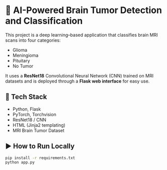 # 🧠 AI-Powered Brain Tumor Detection and Classification

This project is a deep learning–based application that classifies brain MRI scans into four categories:
- Glioma
- Meningioma
- Pituitary
- No Tumor

It uses a **ResNet18** Convolutional Neural Network (CNN) trained on MRI datasets and is deployed through a **Flask web interface** for easy use.

## 🔧 Tech Stack
- Python, Flask
- PyTorch, Torchvision
- ResNet18 / CNN
- HTML (Jinja2 templating)
- MRI Brain Tumor Dataset

## ▶️ How to Run Locally

```bash
pip install -r requirements.txt
python app.py
